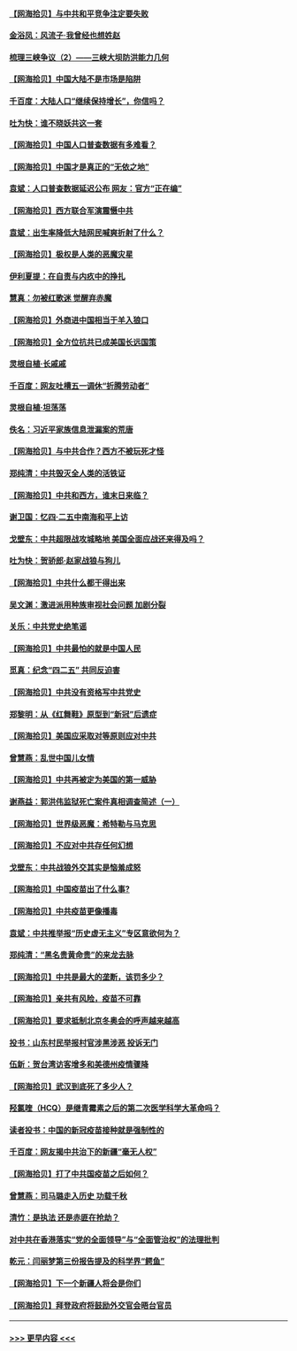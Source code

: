 #### [【网海拾贝】与中共和平竞争注定要失败](../pages/nsc993/n12923326.md?t=05050701) 
#### [金浴凤：风流子‧我曾经也想姓赵](../pages/nsc993/n12920911.md?t=05050701) 
#### [梳理三峡争议（2）——三峡大坝防洪能力几何](../pages/nsc993/n12920173.md?t=05050701) 
#### [【网海拾贝】中国大陆不是市场是陷阱](../pages/nsc993/n12920143.md?t=05050701) 
#### [千百度：大陆人口“继续保持增长”，你信吗？](../pages/nsc993/n12918946.md?t=05050701) 
#### [吐为快：谁不晓妖共这一套](../pages/nsc993/n12918941.md?t=05050701) 
#### [【网海拾贝】中国人口普查数据有多难看？](../pages/nsc993/n12917822.md?t=05050701) 
#### [【网海拾贝】中国才是真正的“无依之地”](../pages/nsc993/n12915845.md?t=05050701) 
#### [袁斌：人口普查数据延迟公布 网友：官方“正在编”](../pages/nsc993/n12915748.md?t=05050701) 
#### [【网海拾贝】西方联合军演震慑中共](../pages/nsc993/n12913466.md?t=05050701) 
#### [袁斌：出生率降低大陆网民喊爽折射了什么？](../pages/nsc993/n12913365.md?t=05050701) 
#### [【网海拾贝】极权是人类的恶魔灾星](../pages/nsc993/n12910697.md?t=05050701) 
#### [伊利夏提：在自责与内疚中的挣扎](../pages/nsc993/n12910493.md?t=05050701) 
#### [慧真：勿被红歌迷 觉醒弃赤魔](../pages/nsc993/n12910485.md?t=05050701) 
#### [【网海拾贝】外商进中国相当于羊入狼口](../pages/nsc993/n12908274.md?t=05050701) 
#### [【网海拾贝】全方位抗共已成美国长远国策](../pages/nsc993/n12906878.md?t=05050701) 
#### [灵根自植‧长戚戚](../pages/nsc993/n12905585.md?t=05050701) 
#### [千百度：网友吐槽五一调休“折腾劳动者”](../pages/nsc993/n12905934.md?t=05050701) 
#### [灵根自植‧坦荡荡](../pages/nsc993/n12905562.md?t=05050701) 
#### [佚名：习近平家族信息泄漏案的荒唐](../pages/nsc993/n12904705.md?t=05050701) 
#### [【网海拾贝】与中共合作？西方不被玩死才怪](../pages/nsc993/n12903873.md?t=05050701) 
#### [郑纯清：中共毁灭全人类的活铁证](../pages/nsc993/n12903785.md?t=05050701) 
#### [【网海拾贝】中共和西方，谁末日来临？](../pages/nsc993/n12903482.md?t=05050701) 
#### [谢卫国：忆四‧二五中南海和平上访](../pages/nsc993/n12902192.md?t=05050701) 
#### [戈壁东：中共超限战攻城略地 美国全面应战还来得及吗？](../pages/nsc993/n12902297.md?t=05050701) 
#### [吐为快：贺骄郎‧赵家战狼与狗儿](../pages/nsc993/n12902280.md?t=05050701) 
#### [【网海拾贝】中共什么都干得出来](../pages/nsc993/n12897500.md?t=05050701) 
#### [吴文渊：激进派用种族审视社会问题 加剧分裂](../pages/nsc993/n12893881.md?t=05050701) 
#### [关乐：中共党史绝笔谣](../pages/nsc993/n12897270.md?t=05050701) 
#### [【网海拾贝】中共最怕的就是中国人民](../pages/nsc993/n12894705.md?t=05050701) 
#### [觅真：纪念“四二五” 共同反迫害](../pages/nsc993/n12894553.md?t=05050701) 
#### [【网海拾贝】中共没有资格写中共党史](../pages/nsc993/n12892231.md?t=05050701) 
#### [郑黎明：从《红舞鞋》原型到“新冠”后遗症](../pages/nsc993/n12890469.md?t=05050701) 
#### [【网海拾贝】美国应采取对等原则应对中共](../pages/nsc993/n12889176.md?t=05050701) 
#### [曾慧燕：乱世中国儿女情](../pages/nsc993/n12887931.md?t=05050701) 
#### [【网海拾贝】中共再被定为美国的第一威胁](../pages/nsc993/n12887580.md?t=05050701) 
#### [谢燕益：郭洪伟监狱死亡案件真相调查简述（一）](../pages/nsc993/n12885648.md?t=05050701) 
#### [【网海拾贝】世界级恶魔：希特勒与马克思](../pages/nsc993/n12884062.md?t=05050701) 
#### [【网海拾贝】不应对中共存任何幻想](../pages/nsc993/n12881460.md?t=05050701) 
#### [戈壁东：中共战狼外交其实是恼羞成怒](../pages/nsc993/n12880392.md?t=05050701) 
#### [【网海拾贝】中国疫苗出了什么事?](../pages/nsc993/n12879124.md?t=05050701) 
#### [【网海拾贝】中共疫苗更像播毒](../pages/nsc993/n12876631.md?t=05050701) 
#### [袁斌：中共推举报“历史虚无主义”专区意欲何为？](../pages/nsc993/n12876530.md?t=05050701) 
#### [郑纯清：“黑名贵黄命贵”的来龙去脉](../pages/nsc993/n12875589.md?t=05050701) 
#### [【网海拾贝】中共是最大的垄断，该罚多少？](../pages/nsc993/n12874006.md?t=05050701) 
#### [【网海拾贝】亲共有风险，疫苗不可靠](../pages/nsc993/n12872224.md?t=05050701) 
#### [【网海拾贝】要求抵制北京冬奥会的呼声越来越高](../pages/nsc993/n12868962.md?t=05050701) 
#### [投书：山东村民举报村官涉黑涉恶 投诉无门](../pages/nsc993/n12869726.md?t=05050701) 
#### [伍新：贺台湾访客增多和美德州疫情骤降](../pages/nsc993/n12865651.md?t=05050701) 
#### [【网海拾贝】武汉到底死了多少人？](../pages/nsc993/n12863707.md?t=05050701) 
#### [羟氯喹（HCQ）是继青霉素之后的第二次医学科学大革命吗？](../pages/nsc993/n12638564.md?t=05050701) 
#### [读者投书：中国的新冠疫苗接种就是强制性的](../pages/nsc993/n12859932.md?t=05050701) 
#### [千百度：网友揭中共治下的新疆“毫无人权”](../pages/nsc993/n12858385.md?t=05050701) 
#### [【网海拾贝】打了中共国疫苗之后如何？](../pages/nsc993/n12857866.md?t=05050701) 
#### [曾慧燕：司马璐走入历史 功载千秋](../pages/nsc993/n12856996.md?t=05050701) 
#### [清竹：是执法 还是赤匪在抢劫？](../pages/nsc993/n12856952.md?t=05050701) 
#### [对中共在香港落实“党的全面领导”与“全面管治权”的法理批判](../pages/nsc993/n12856929.md?t=05050701) 
#### [乾元：闫丽梦第三份报告提及的科学界“鳄鱼”](../pages/nsc993/n12855985.md?t=05050701) 
#### [【网海拾贝】下一个新疆人将会是你们](../pages/nsc993/n12855864.md?t=05050701) 
#### [【网海拾贝】拜登政府将鼓励外交官会晤台官员](../pages/nsc993/n12853615.md?t=05050701) 

----
#### [ >>> 更早内容 <<< ](../indexes/nsc993-earlier.md)
